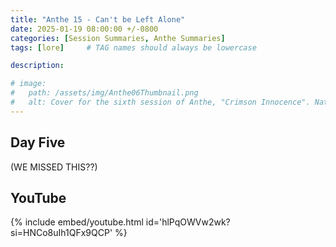 ```yaml
---
title: "Anthe 15 - Can't be Left Alone"
date: 2025-01-19 08:00:00 +/-0800
categories: [Session Summaries, Anthe Summaries]
tags: [lore]     # TAG names should always be lowercase

description: 

# image:
#   path: /assets/img/Anthe06Thumbnail.png
#   alt: Cover for the sixth session of Anthe, "Crimson Innocence". Natalia and Lynore peacefully outlined in a charcoal sketch as described by the session. Made by Blake. 
---
```


## Day Five

(WE MISSED THIS??)

## YouTube

{% include embed/youtube.html id='hlPqOWVw2wk?si=HNCo8uIh1QFx9QCP' %}
